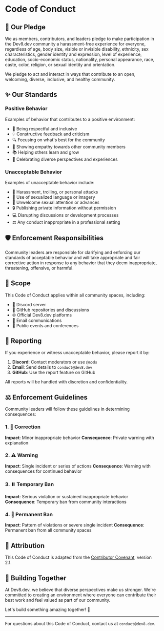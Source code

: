 # Code of Conduct

## 🌟 Our Pledge

We as members, contributors, and leaders pledge to make participation in the Dev8.dev community a harassment-free experience for everyone, regardless of age, body size, visible or invisible disability, ethnicity, sex characteristics, gender identity and expression, level of experience, education, socio-economic status, nationality, personal appearance, race, caste, color, religion, or sexual identity and orientation.

We pledge to act and interact in ways that contribute to an open, welcoming, diverse, inclusive, and healthy community.

## ✨ Our Standards

### Positive Behavior

Examples of behavior that contributes to a positive environment:

- 🤝 Being respectful and inclusive
- 💡 Constructive feedback and criticism
- 🔍 Focusing on what's best for the community
- 🙏 Showing empathy towards other community members
- 📚 Helping others learn and grow
- 🎉 Celebrating diverse perspectives and experiences

### Unacceptable Behavior

Examples of unacceptable behavior include:

- 🚫 Harassment, trolling, or personal attacks
- 💬 Use of sexualized language or imagery
- 📧 Unwelcome sexual attention or advances
- 🔒 Publishing private information without permission
- 💻 Disrupting discussions or development processes
- ⚖️ Any conduct inappropriate in a professional setting

## 🛡️ Enforcement Responsibilities

Community leaders are responsible for clarifying and enforcing our standards of acceptable behavior and will take appropriate and fair corrective action in response to any behavior that they deem inappropriate, threatening, offensive, or harmful.

## 📍 Scope

This Code of Conduct applies within all community spaces, including:

- 💬 Discord server
- 🐙 GitHub repositories and discussions
- 🌐 Official Dev8.dev platforms
- 📧 Email communications
- 🎤 Public events and conferences

## 🚨 Reporting

If you experience or witness unacceptable behavior, please report it by:

1. **Discord**: Contact moderators or use `@mods`
2. **Email**: Send details to `conduct@dev8.dev`
3. **GitHub**: Use the report feature on GitHub

All reports will be handled with discretion and confidentiality.

## ⚖️ Enforcement Guidelines

Community leaders will follow these guidelines in determining consequences:

### 1. 📢 Correction

**Impact**: Minor inappropriate behavior
**Consequence**: Private warning with explanation

### 2. ⚠️ Warning

**Impact**: Single incident or series of actions
**Consequence**: Warning with consequences for continued behavior

### 3. ⏸️ Temporary Ban

**Impact**: Serious violation or sustained inappropriate behavior
**Consequence**: Temporary ban from community interactions

### 4. 🚫 Permanent Ban

**Impact**: Pattern of violations or severe single incident
**Consequence**: Permanent ban from all community spaces

## 💚 Attribution

This Code of Conduct is adapted from the [Contributor Covenant](https://www.contributor-covenant.org/), version 2.1.

## 🤝 Building Together

At Dev8.dev, we believe that diverse perspectives make us stronger. We're committed to creating an environment where everyone can contribute their best work and feel valued as part of our community.

Let's build something amazing together! 🚀

---

For questions about this Code of Conduct, contact us at `conduct@dev8.dev`.
